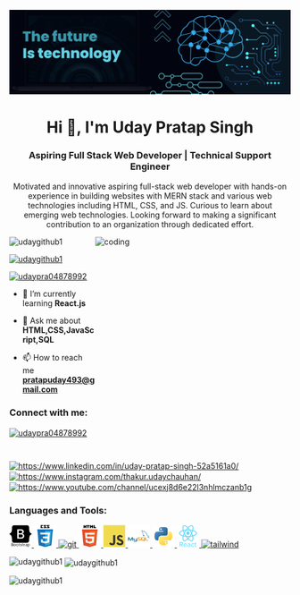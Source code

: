 ![logo](https://github.com/Udaygithub1/Udaygithub1/blob/main/Blue%20Geometric%20Technology%20LinkedIn%20Banner%20(1).png)
<h1 align="center">Hi 👋, I'm Uday Pratap Singh</h1>
<h3 align="center">Aspiring Full Stack Web Developer | Technical Support Engineer</h3>
<p align="center">Motivated and innovative aspiring full-stack web developer with hands-on experience in building websites with MERN stack and various web technologies including HTML, CSS, and JS. Curious to learn about emerging web technologies. Looking forward to making a significant contribution to an organization through dedicated effort.</p>
<img align="right" alt="coding" width="350" height="400" src="https://miro.medium.com/max/1360/0*7Q3yvSIv_t0ioJ-Z.gif">

<p align="left"> <img src="https://komarev.com/ghpvc/?username=udaygithub1&label=Profile%20views&color=0e75b6&style=flat" alt="udaygithub1" /> </p>

<p align="left"> <a href="https://github.com/ryo-ma/github-profile-trophy"><img src="https://github-profile-trophy.vercel.app/?username=udaygithub1" alt="udaygithub1" /></a> </p>

<p align="left"> <a href="https://twitter.com/udaypra04878992" target="blank"><img src="https://img.shields.io/twitter/follow/udaypra04878992?logo=twitter&style=for-the-badge" alt="udaypra04878992" /></a> </p>

- 🌱 I’m currently learning **React.js**

- 💬 Ask me about **HTML,CSS,JavaScript,SQL**

- 📫 How to reach me **pratapuday493@gmail.com**

<h3 align="left">Connect with me:</h3>
<p align="left">
<a href="https://twitter.com/udaypra04878992" target="blank"><img align="center" src="https://raw.githubusercontent.com/rahuldkjain/github-profile-readme-generator/master/src/images/icons/Social/twitter.svg" alt="udaypra04878992" height="30" width="40" /></a>
<a href="https://linkedin.com/in/https://www.linkedin.com/in/uday-pratap-singh-52a5161a0/" target="blank"><img align="center" src="https://raw.githubusercontent.com/rahuldkjain/github-profile-readme-generator/master/src/images/icons/Social/linked-in-alt.svg" alt="https://www.linkedin.com/in/uday-pratap-singh-52a5161a0/" height="30" width="40" /></a>
<a href="https://instagram.com/https://www.instagram.com/thakur.udaychauhan/" target="blank"><img align="center" src="https://raw.githubusercontent.com/rahuldkjain/github-profile-readme-generator/master/src/images/icons/Social/instagram.svg" alt="https://www.instagram.com/thakur.udaychauhan/" height="30" width="40" /></a>
<a href="https://www.youtube.com/c/https://www.youtube.com/channel/ucexj8d6e22l3nhlmczanb1g" target="blank"><img align="center" src="https://raw.githubusercontent.com/rahuldkjain/github-profile-readme-generator/master/src/images/icons/Social/youtube.svg" alt="https://www.youtube.com/channel/ucexj8d6e22l3nhlmczanb1g" height="30" width="40" /></a>
</p>

<h3 align="left">Languages and Tools:</h3>
<p align="left"> <a href="https://getbootstrap.com" target="_blank" rel="noreferrer"> <img src="https://raw.githubusercontent.com/devicons/devicon/master/icons/bootstrap/bootstrap-plain-wordmark.svg" alt="bootstrap" width="40" height="40"/> </a> <a href="https://www.w3schools.com/css/" target="_blank" rel="noreferrer"> <img src="https://raw.githubusercontent.com/devicons/devicon/master/icons/css3/css3-original-wordmark.svg" alt="css3" width="40" height="40"/> </a> <a href="https://git-scm.com/" target="_blank" rel="noreferrer"> <img src="https://www.vectorlogo.zone/logos/git-scm/git-scm-icon.svg" alt="git" width="40" height="40"/> </a> <a href="https://www.w3.org/html/" target="_blank" rel="noreferrer"> <img src="https://raw.githubusercontent.com/devicons/devicon/master/icons/html5/html5-original-wordmark.svg" alt="html5" width="40" height="40"/> </a> <a href="https://developer.mozilla.org/en-US/docs/Web/JavaScript" target="_blank" rel="noreferrer"> <img src="https://raw.githubusercontent.com/devicons/devicon/master/icons/javascript/javascript-original.svg" alt="javascript" width="40" height="40"/> </a> <a href="https://www.mysql.com/" target="_blank" rel="noreferrer"> <img src="https://raw.githubusercontent.com/devicons/devicon/master/icons/mysql/mysql-original-wordmark.svg" alt="mysql" width="40" height="40"/> </a> <a href="https://www.python.org" target="_blank" rel="noreferrer"> <img src="https://raw.githubusercontent.com/devicons/devicon/master/icons/python/python-original.svg" alt="python" width="40" height="40"/> </a> <a href="https://reactjs.org/" target="_blank" rel="noreferrer"> <img src="https://raw.githubusercontent.com/devicons/devicon/master/icons/react/react-original-wordmark.svg" alt="react" width="40" height="40"/> </a> <a href="https://tailwindcss.com/" target="_blank" rel="noreferrer"> <img src="https://www.vectorlogo.zone/logos/tailwindcss/tailwindcss-icon.svg" alt="tailwind" width="40" height="40"/> </a> </p>

<p><img align="left" src="https://github-readme-stats.vercel.app/api/top-langs?username=udaygithub1&show_icons=true&locale=en&layout=compact" alt="udaygithub1" /></p>

<p>&nbsp;<img align="center" src="https://github-readme-stats.vercel.app/api?username=udaygithub1&show_icons=true&locale=en" alt="udaygithub1" /></p>

<p><img align="center" src="https://github-readme-streak-stats.herokuapp.com/?user=udaygithub1&" alt="udaygithub1" /></p>
